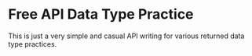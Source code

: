 # Free API Data Type Practice

This is just a very simple and casual API writing for various returned data type practices.